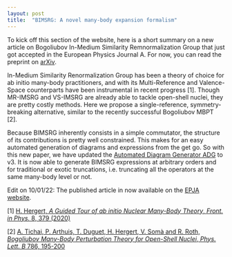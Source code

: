 ```yaml
---
layout: post
title:  "BIMSRG: A novel many-body expansion formalism"
---
```


To kick off this section of the website, here is a short summary on a new
 article on Bogoliubov In-Medium Similarity Remnormalization Group that just got
 accepted in the European Physics Journal A. For now, you can read the preprint
 on [arXiv](https://arxiv.org/abs/2102.10889).

In-Medium Similarity Renormalization Group has been a theory of choice for ab
 initio many-body practitioners, and with its Multi-Reference and Valence-Space
 counterparts have been instrumental in recent progress [1]. Though MR-IMSRG and
 VS-IMSRG are already able to tackle open-shell nuclei, they are pretty costly
 methods. Here we propose a single-reference, symmetry-breaking alternative,
 similar to the recently successful Bogoliubov MBPT [2].

Because BIMSRG inherently consists in a simple commutator, the structure of its
 contributions is pretty well constrained. This makes for an easy automated
 generation of diagrams and expressions from the get go. So with this new paper,
 we have updated the [Automated Diagram Generator ADG](https://github.com/adgproject/adg)
 to v3. It is now able to generate BIMSRG expressions at arbitrary orders and
 for traditional or exotic truncations, i.e. truncating all the operators at the
 same many-body level or not.

Edit on 10/01/22: The published article in now available on the
 [EPJA website](https://doi.org/10.1140/epja/s10050-021-00621-6).

[1] [H. Hergert, *A Guided Tour of ab initio Nuclear Many-Body Theory*, *Front. in Phys.* 8, 379 (2020)](https://doi.org/10.3389/fphy.2020.00379)

[2] [A. Tichai, P. Arthuis, T. Duguet, H. Hergert, V. Somà and R. Roth, *Bogoliubov Many-Body Perturbation Theory for Open-Shell Nuclei*, *Phys. Lett. B* 786, 195-200](https://doi.org/10.1016/j.physletb.2018.09.044)
